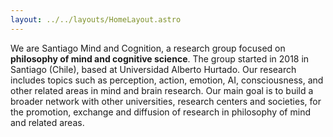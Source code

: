 ```yaml
---
layout: ../../layouts/HomeLayout.astro
---
```

We are Santiago Mind and Cognition, a research group focused on **philosophy
of mind and cognitive science**. The group started in 2018 in Santiago
(Chile), based at Universidad Alberto Hurtado. Our research includes topics
such as perception, action, emotion, AI, consciousness, and other related
areas in mind and brain research. Our main goal is to build a broader
network with other universities, research centers and societies, for the
promotion, exchange and diffusion of research in philosophy of mind and
related areas.

